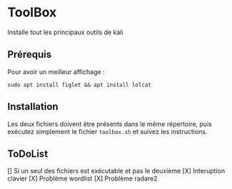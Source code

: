 # ToolBox
Installe tout les principaux outils de kali

## Prérequis
Pour avoir un meilleur affichage :
<pre><code>sudo apt install figlet && apt install lolcat</code></pre>

## Installation
Les deux fichiers doivent être présents dans le même répertoire, puis exécutez simplement le fichier `toolbox.sh` et suivez les instructions.

## ToDoList
[] Si un seul des fichiers est exécutable et pas le deuxième
[X] Interuption clavier
[X] Problème wordlist
[X] Problème radare2
